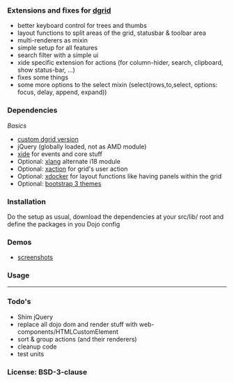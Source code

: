 ### Extensions and fixes for [dgrid](https://github.com/SitePen/dgrid)
  
- better keyboard control for trees and thumbs
- layout functions to split areas of the grid, statusbar & toolbar area
- multi-renderers as mixin
- simple setup for all features
- search filter with a simple ui
- xide specific extension for actions (for column-hider, search, clipboard, show status-bar, ...)
- fixes some things
- some more options to the select mixin (select(rows,to,select, options: focus, delay, append, expand))



### Dependencies

*Basics*

- [custom dgrid version](https://github.com/xblox/xgrid)
- jQuery (globally loaded, not as AMD module)
- [xide](https://github.com/xblox/xide) for events and core stuff
- Optional: [xlang](https://github.com/xblox/xlang) alternate i18 module
- Optional: [xaction](https://github.com/xblox/xaction) for grid's user action
- Optional: [xdocker](https://github.com/xblox/xdocker) for layout functions like having panels within the grid
- Optional: [bootstrap 3 themes](https://github.com/xblox/admin-theme)

### Installation

Do the setup as usual, download the dependencies at your src/lib/ root and define the packages in you Dojo config 

### Demos

- [screenshots](https://github.com/net-commander/windows-dist/issues/57)

### Usage

<hr/>

### Todo's

- Shim jQuery
- replace all dojo dom and render stuff with web-components/HTMLCustomElement
- sort & group actions (and their renderers)
- cleanup code
- test units

### License: BSD-3-clause